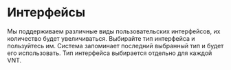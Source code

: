 # Интерфейсы

Мы поддерживаем различные виды пользовательских интерфейсов, их количество будет увеличиваться.
Выбирайте тип интерфейса и пользуйтесь им. Система запоминает последний выбранный тип и будет его использовать.
Тип интерфейса выбирается отдельно для каждой VNT.